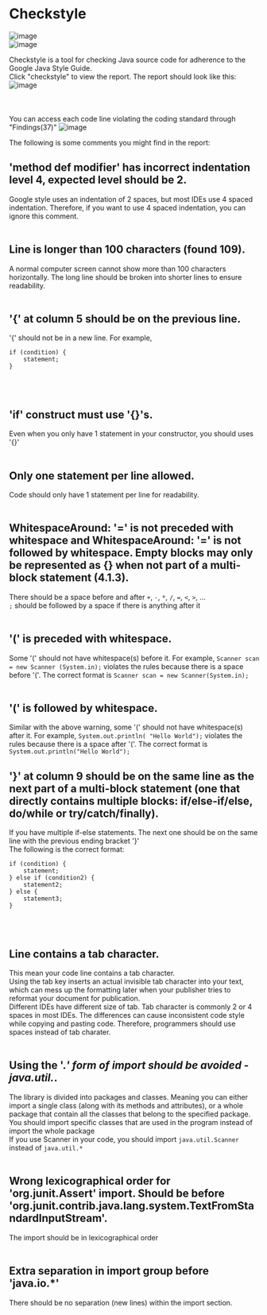 
<!---
## Welcome to GitHub Pages

You can use the [editor on GitHub](https://github.com/PisanA/checkstyle-webpage/edit/gh-pages/index.md) to maintain and preview the content for your website in Markdown files.

Whenever you commit to this repository, GitHub Pages will run [Jekyll](https://jekyllrb.com/) to rebuild the pages in your site, from the content in your Markdown files.
--->

# Checkstyle

![image](https://user-images.githubusercontent.com/54456351/119812559-1ec06400-be9d-11eb-907d-e1b71a97a447.png) <br>
![image](https://user-images.githubusercontent.com/54456351/119814435-3f89b900-be9f-11eb-8578-2272566be21c.png) <br>

Checkstyle is a tool for checking Java source code for adherence to the Google Java Style Guide.<br>
Click "checkstyle" to view the report. The report should look like this:
![image](https://user-images.githubusercontent.com/54456351/120709943-5ec1b100-c472-11eb-93a1-1aafa7de830a.png) <br>
<br /> <br /> <br />
You can access each code line violating the coding standard through "Findings(37)"
![image](https://user-images.githubusercontent.com/54456351/120710983-b01e7000-c473-11eb-873d-e57b75aeab5c.png) <br>

The following is some comments you might find in the report:
## 'method def modifier' has incorrect indentation level 4, expected level should be 2.
Google style uses an indentation of 2 spaces, but most IDEs use 4 spaced indentation. Therefore, if you want to use 4 spaced indentation, you can ignore this comment. 
<br><br>

## Line is longer than 100 characters (found 109).
A normal computer screen cannot show more than 100 characters horizontally. The long line should be broken into shorter lines to ensure readability. 
<br><br>

## '{' at column 5 should be on the previous line.
'{' should not be in a new line. For example,  <br>
```
if (condition) {  
    statement; 
} 
```
<br><br>

## 'if' construct must use '{}'s.
Even when you only have 1 statement in your constructor, you should uses '{}' 
<br><br>

## Only one statement per line allowed.
Code should only have 1 statement per line for readability.
<br><br>

## WhitespaceAround: '=' is not preceded with whitespace **and** WhitespaceAround: '=' is not followed by whitespace. Empty blocks may only be represented as {} when not part of a multi-block statement (4.1.3).
There should be a space before and after `+`, `-`, `*`, `/`, `=`, `<`, `>`, ... <br>
`;` should be followed by a space if there is anything after it
<br><br>

## '(' is preceded with whitespace.
Some '(' should not have whitespace(s) before it. For example, `Scanner scan = new Scanner (System.in);` violates the rules because there is a space before '('. The correct format is `Scanner scan = new Scanner(System.in);`
<br><br>

## '(' is followed by whitespace.
Similar with the above warning, some '(' should not have whitespace(s) after it. For example, `System.out.println( "Hello World");` violates the rules because there is a space after '('. The correct format is `System.out.println("Hello World");`

## '}' at column 9 should be on the same line as the next part of a multi-block statement (one that directly contains multiple blocks: if/else-if/else, do/while or try/catch/finally).
If you have multiple if-else statements. The next one should be on the same line with the previous ending bracket '}' <br>
The following is the correct format:
```
if (condition) {  
    statement; 
} else if (condition2) {  
    statement2; 
} else { 
    statement3; 
}
```
<br><br>

## Line contains a tab character.
This mean your code line contains a tab character. <br>
Using the tab key inserts an actual invisible tab character into your text, which can mess up the formatting later when your publisher tries to reformat your document for publication. <br>
Different IDEs have different size of tab. Tab character is commonly 2 or 4 spaces in most IDEs. The differences can cause inconsistent code style while copying and pasting code. Therefore, programmers should use spaces instead of tab charater. 
<br><br>

## Using the '.*' form of import should be avoided - java.util.*.
The library is divided into packages and classes. Meaning you can either import a single class (along with its methods and attributes), or a whole package that contain all the classes that belong to the specified package. <br>
You should import specific classes that are used in the program instead of import the whole package <br>
If you use Scanner in your code, you should import `java.util.Scanner` instead of `java.util.*`
<br><br>

## Wrong lexicographical order for 'org.junit.Assert' import. Should be before 'org.junit.contrib.java.lang.system.TextFromStandardInputStream'.
The import should  be in lexicographical order
<br><br>

## Extra separation in import group before 'java.io.*'
There should be no separation (new lines) within the import section.
<br><br>

<!--

For more details see [GitHub Flavored Markdown](https://guides.github.com/features/mastering-markdown/).

### Jekyll Themes

Your Pages site will use the layout and styles from the Jekyll theme you have selected in your [repository settings](https://github.com/PisanA/checkstyle-webpage/settings/pages). The name of this theme is saved in the Jekyll `_config.yml` configuration file.

### Support or Contact

Having trouble with Pages? Check out our [documentation](https://docs.github.com/categories/github-pages-basics/) or [contact support](https://support.github.com/contact) and we’ll help you sort it out.
-->
